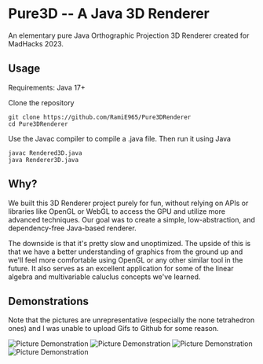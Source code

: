 # Pure3D -- A Java 3D Renderer
An elementary pure Java Orthographic Projection 3D Renderer created for MadHacks 2023. 

## Usage 
Requirements: Java 17+

Clone the repository 
```
git clone https://github.com/RamiE965/Pure3DRenderer
cd Pure3DRenderer
```

Use the Javac compiler to compile a .java file. Then run it using Java
```
javac Rendered3D.java
java Renderer3D.java
```
## Why? 
We built this 3D Renderer project purely for fun, without relying on APIs or libraries like OpenGL or WebGL to access the GPU and utilize more advanced techniques. Our goal was to create a simple, low-abstraction, and dependency-free Java-based renderer. 

The downside is that it's pretty slow and unoptimized. The upside of this is that we have a better understanding of graphics from the ground up and we'll feel more comfortable using OpenGL or any other similar tool in the future. It also serves as an excellent application for some of the linear algebra and multivariable caluclus concepts we've learned.  
 
## Demonstrations 
Note that the pictures are unrepresentative (especially the none tetrahedron ones) and I was unable to upload Gifs to Github for some reason. 

![Picture Demonstration](https://cdn.discordapp.com/attachments/1081421151194075146/1081983670698651828/image.png)
![Picture Demonstration](https://cdn.discordapp.com/attachments/1081421151194075146/1081983802039091240/image.png)
![Picture Demonstration](https://cdn.discordapp.com/attachments/1081421151194075146/1081984078657618093/image.png)
![Picture Demonstration](https://cdn.discordapp.com/attachments/1081421151194075146/1081984261684461598/image.png)
